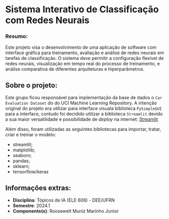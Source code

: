 

# Sistema Interativo de Classificação com Redes Neurais

### Resumo:
Este projeto visa o desenvolvimento de uma aplicação de software com
interface gráfica para treinamento, avaliação e análise de redes neurais em tarefas de classificação. O sistema deve permitir a configuração flexível de redes neurais, visualização em tempo real do processo de treinamento, e análise comparativa de diferentes arquiteturas e hiperparâmetros.

## Sobre o projeto:
Este grupo ficou responsável para implementação da base de dados o `Car
Evaluation Dataset` do do UCI Machine Learning Repository. A intenção original do projeto era utilizar para interface visuala biblioteca `PySimpleGUI` para a interface, contudo foi decidido utilizar a biblioteca `Streamlit` devido a sua maior versatilidade e possibilidade de *deploy* na internet:
[Streamlit](https://rnacarevaluationdataset.streamlit.app/)

Além disso, foram utilizadas as seguintes bibliotecas para importar, tratar, criar e treinar o modelo:
- streamlit;
- matplotlib;
- seaborn;
- pandas;
- sklearn;
- tensorflow/keras


## Informações extras:
- **Disciplina**: Tópicos de IA (ELE 606) - DEE/UFRN
- **Semestre**: 2024.1
- **Componente(s)**: Roosewelt Muniz Marinho Junior